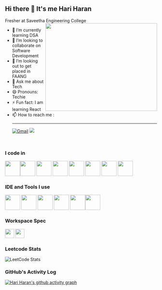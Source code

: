 ## Hi there 👋 It's me Hari Haran

Fresher at Saveetha Engineering College
<img align="right" width="370" height="290" src="https://miro.medium.com/v2/resize:fit:1360/1*zVnWJtyGOX_kUIDm6ccCfQ.gif">
- 🌱 I’m currently learning DSA
- 👯 I’m looking to collaborate on Software Development
- 🤔 I’m looking out to get placed in FAANG
- 💬 Ask me about Tech
- 😄 Pronouns: Techie
- ⚡ Fun fact: I am learning React
- 📫 How to reach me :
<br><hr>
[![Gmail](https://img.shields.io/badge/Gmail-D14836?style=for-the-badge&logo=gmail&logoColor=white)](mailto:lkhari773@gmail.com?subject=We%20at%20%3CCompany_Name%3E%20are%20Interested%20in%20Discussing%20a%20Potential%20Opportunity&body=Dear%20Hari%20Haran%2C%0A%0AWe%20at%20%3CCompany_Name%3E%20came%20across%20your%20profile%20on%20GitHub%20and%20are%20impressed%20by%20your%20work.%20We%20would%20like%20to%20discuss%20a%20potential%20opportunity%20to%20collaborate%20with%20you.%0A%0ABest%20regards%2C%0A%5BYour%20Name%5D%0A%5BYour%20Position%5D%0A%3CCompany_Name%3E) [<img src="https://img.shields.io/badge/LinkedIn-0077B5?style=for-the-badge&logo=linkedin&logoColor=white" />](https://www.linkedin.com/in/hariharan-lk/) 

<br>

### I code in
<img height="50" width="50" src="https://img.icons8.com/dusk/64/java-coffee-cup-logo.png"/><img height="50" width="50" src="https://img.icons8.com/color/48/000000/python.png" /> <img height="50" width="50" src="https://img.icons8.com/color/48/000000/c-programming.png" /> <img height="50" width="50" src="https://img.icons8.com/color/48/000000/c-plus-plus-logo.png" /> <img height="50" width="50" src="https://img.icons8.com/color/48/000000/html-5.png" /> <img height="50" width="50" src="https://img.icons8.com/color/48/000000/css3.png" /> <img height="50" width="50" src="https://img.icons8.com/color/48/000000/javascript.png"/> <img height="50" width="50" src="https://img.icons8.com/bubbles/100/react.png"/>



### IDE and Tools I use
<img height="50" width="50" src="https://img.icons8.com/color/48/000000/visual-studio-code-2019.png"/>  <img height="50" width="50" src="https://img.icons8.com/color/50/000000/git.png"/> <img height="50" width="50" src="https://img.icons8.com/pulsar-color/48/mysql.png"/> <img height="50" width="50" src="https://img.icons8.com/fluency/48/adobe-photoshop.png"/> <img height="50" width="50" src="https://img.icons8.com/color/48/adobe-premiere-pro--v1.png"/><img height="50" width="50" src="https://img.icons8.com/color/48/adobe-lightroom--v1.png"/>



### Workspace Spec

<img height="30" src="https://img.shields.io/badge/NVIDIA-RTX3050-76B900?style=for-the-badge&logo=nvidia&logoColor=white"/> <img height="30" src="https://img.shields.io/badge/Intel-i5--12450H-blue%3Flogo%3Dintel%26logoColor%3Dwhite"/>



### Leetcode Stats
![LeetCode Stats](https://leetcard.jacoblin.cool/Hari_Haran_LK?theme=dark&font=Marcellus&ext=activity)



### GitHub's Activity Log
[![Hari Haran's github activity graph](https://github-readme-activity-graph.vercel.app/graph?username=HariHaranLK&bg_color=000000&color=b34dac&line=0de711&point=ffffff&area=true&hide_border=true)](https://github.com/ashutosh00710/github-readme-activity-graph)

